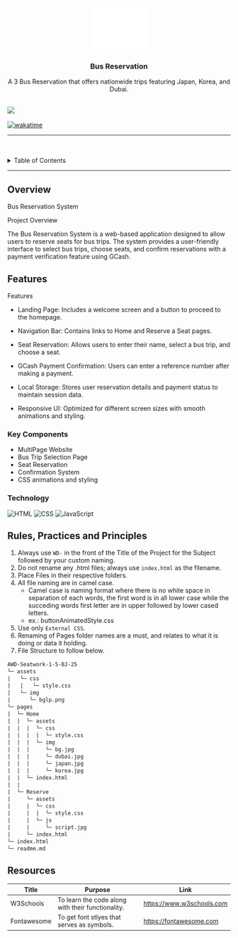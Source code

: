 <a name="readme-top">

<br/>

<br />
<div align="center">
  <a href="https://github.com/zyx-0314/">
  <!-- TODO: If you want to add logo or banner you can add it here -->
    <img src="./assets/img/nyebe_white.png" alt="Nyebe" width="130" height="100">
  </a>
<!-- TODO: Change Title to the name of the title of your Project -->
  <h3 align="center">Bus Reservation</h3>
</div>
<!-- TODO: Make a short description -->
<div align="center">
  A 3 Bus Reservation that offers nationwide trips featuring Japan, Korea, and Dubai.
</div>

<br />

<!-- TODO: Change the zyx-0314 into your github username  -->
<!-- TODO: Change the WD-Template-Project into the same name of your folder -->
![](https://visit-counter.vercel.app/counter.png?page=chillyboy07/AWD-Seatwork-1-5-BJ-25)

[![wakatime](https://wakatime.com/badge/user/018dd99a-4985-4f98-8216-6ca6fe2ce0f8/project/63501637-9a31-42f0-960d-4d0ab47977f8.svg)](https://wakatime.com/badge/user/018dd99a-4985-4f98-8216-6ca6fe2ce0f8/project/63501637-9a31-42f0-960d-4d0ab47977f8)

---

<br />
<br />

<!-- TODO: If you want to add more layers for your readme -->
<details>
  <summary>Table of Contents</summary>
  <ol>
    <li>
      <a href="#overview">Overview</a>
      <ol>
       <li>
          <a href="#features">Features</a>
        </li>
        <li>
          <a href="#key-components">Key Components</a>
        </li>
        <li>
          <a href="#technology">Technology</a>
        </li>
      </ol>
    </li>
    <li>
      <a href="#rule,-practices-and-principles">Rules, Practices and Principles</a>
    </li>
    <li>
      <a href="#resources">Resources</a>
    </li>
  </ol>
</details>

---

## Overview

<!-- TODO: To be changed -->
Bus Reservation System

Project Overview

The Bus Reservation System is a web-based application designed to allow users to reserve seats for bus trips. The system provides a user-friendly interface to select bus trips, choose seats, and confirm reservations with a payment verification feature using GCash.

## Features
Features

- Landing Page: Includes a welcome screen and a button to proceed to the homepage.

- Navigation Bar: Contains links to Home and Reserve a Seat pages.

- Seat Reservation: Allows users to enter their name, select a bus trip, and choose a seat.

- GCash Payment Confirmation: Users can enter a reference number after making a payment.

- Local Storage: Stores user reservation details and payment status to maintain session data.

- Responsive UI: Optimized for different screen sizes with smooth animations and styling.

### Key Components
<!-- TODO: List of Key Components -->
<!-- The following are just sample -->
- MultiPage Website
- Bus Trip Selection Page
- Seat Reservation
- Confirmation System
- CSS animations and styling

### Technology
<!-- TODO: List of Technology Used -->
![HTML](https://img.shields.io/badge/HTML-E34F26?style=for-the-badge&logo=html5&logoColor=white)
![CSS](https://img.shields.io/badge/CSS-1572B6?style=for-the-badge&logo=css3&logoColor=white)
![JavaScript](https://img.shields.io/badge/JavaScript-F7DF1E?style=for-the-badge&logo=javascript&logoColor=white)

## Rules, Practices and Principles
1. Always use `WD-` in the front of the Title of the Project for the Subject followed by your custom naming.
2. Do not rename any .html files; always use `index.html` as the filename.
3. Place Files in their respective folders.
4. All file naming are in camel case.
   - Camel case is naming format where there is no white space in separation of each words, the first word is in all lower case while the succeding words first letter are in upper followed by lower cased letters.
   - ex.: buttonAnimatedStyle.css
5. Use only `External CSS`.
6. Renaming of Pages folder names are a must, and relates to what it is doing or data it holding.
7. File Structure to follow below.

```
AWD-Seatwork-1-5-BJ-25
└─ assets
|   └─ css
|   |   └─ style.css
|   └─ img
|      └─ bglp.png
└─ pages
|  └─ Home
|  |  └─ assets
|  |  |  └─ css
|  |  |  |  └─ style.css
|  |  |  └─ img
|  |  |     └─ bg.jpg
|  |  |     └─ dubai.jpg
|  |  |     └─ japan.jpg
|  |  |     └─ korea.jpg
|  |  └─ index.html
|  |
|  └─ Reserve
|     └─ assets
|     |  └─ css
|     |  |  └─ style.css
|     |  └─ js
|     |     └─ script.jpg
|     └─ index.html
└─ index.html
└─ readme.md
```

## Resources

<!-- TODO: Add References -->
| Title | Purpose | Link |
|-|-|-|
| W3Schools | To learn the code along with their functionality. | https://www.w3schools.com |
| Fontawesome | To get font stlyes that serves as symbols. | https://fontawesome.com |
